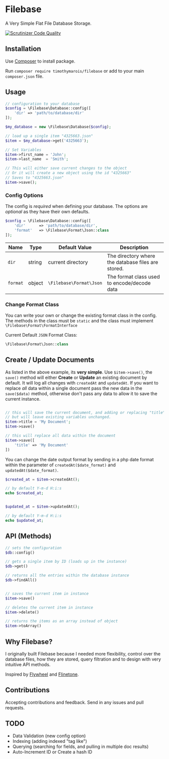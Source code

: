 # Filebase
A Very Simple Flat File Database Storage.

[![Scrutinizer Code Quality](https://scrutinizer-ci.com/g/timothymarois/Filebase/badges/quality-score.png?b=master)](https://scrutinizer-ci.com/g/timothymarois/Filebase/?branch=master)


## Installation

Use [Composer](http://getcomposer.org/) to install package.

Run `composer require timothymarois/filebase` or add to your main `composer.json` file.

## Usage

```php
// configuration to your database
$config = \Filebase\Database::config([
    'dir' => 'path/to/database/dir'
]);

$my_database = new \Filebase\Database($config);

// load up a single item "4325663.json"
$item = $my_database->get('4325663');

// Set Variables
$item->first_name = 'John';
$item->last_name  = 'Smith';

// This will either save current changes to the object
// Or it will create a new object using the id "4325663"
// Saves to "4325663.json"
$item->save();
```


### Config Options

The config is *required* when defining your database. The options are *optional* as they have their own defaults.

```php
$config = \Filebase\Database::config([
    'dir'      => 'path/to/database/dir',
    'format'   => \Filebase\Format\Json::class
]);
```

|Name				|Type		|Default Value	    |Description												|
|---				|---		|---			         	|---														|
|`dir`				|string		|current directory          |The directory where the database files are stored. 	    |
|`format`			|object		|`\Filebase\Format\Json`   |The format class used to encode/decode data				|


### Change Format Class

You can write your own or change the existing format class in the config. The methods in the class must be `static` and the class must implement `\Filebase\Format\FormatInterface`

Current Default `JSON` Format Class:
```php
\Filebase\Format\Json::class
```


## Create / Update Documents

As listed in the above example, its **very simple**. Use `$item->save()`, the `save()` method will either **Create** or **Update** an existing document by default. It will log all changes with `createdAt` and `updatedAt`. If you want to replace *all* data within a single document pass the new data in the `save($data)` method, otherwise don't pass any data to allow it to save the current instance.

```php

// this will save the current document, and adding or replacing "title" variable
// but will leave existing variables unchanged.
$item->title = 'My Document';
$item->save()

// this will replace all data within the document
$item->save([
    'title' => 'My Document'
])

```

You can change the date output format by sending in a php date format within the parameter of  `createdAt($date_format)` and `updatedAt($date_format)`.

```php
$created_at = $item->createdAt();

// by default Y-m-d H:i:s
echo $created_at;


$updated_at = $item->updatedAt();

// by default Y-m-d H:i:s
echo $updated_at;
```


## API (Methods)

```php
// sets the configuration
$db::config()

// gets a single item by ID (loads up in the instance)
$db->get()

// returns all the entries within the database instance
$db->findAll()


// saves the current item in instance
$item->save()

// deletes the current item in instance
$item->delete()

// returns the items as an array instead of object
$item->toArray()
```


## Why Filebase?

I originally built Filebase because I needed more flexibility, control over the database files, how they are stored, query filtration and to design with very intuitive API methods.

Inspired by [Flywheel](https://github.com/jamesmoss/flywheel) and [Flinetone](https://github.com/fire015/flintstone).

## Contributions

Accepting contributions and feedback. Send in any issues and pull requests.


## TODO

- Data Validation (new config option)
- Indexing (adding indexed "tag like")
- Querying (searching for fields, and pulling in multiple doc results)
- Auto-Increment ID or Create a hash ID
